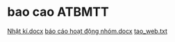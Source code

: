 # bao cao ATBMTT
[Nhật kí.docx](https://github.com/maimitmt/baocao-ATBMTT/files/10938832/Nh.t.ki.docx)
[báo cáo hoạt động nhóm.docx](https://github.com/maimitmt/baocao-ATBMTT/files/10938831/bao.cao.ho.t.d.ng.nhom.docx)
[tao_web.txt](https://github.com/maimitmt/baocao-ATBMTT/files/10938976/tao_web.txt)
